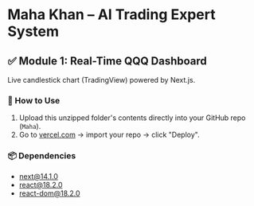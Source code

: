 # Maha Khan – AI Trading Expert System

## ✅ Module 1: Real-Time QQQ Dashboard

Live candlestick chart (TradingView) powered by Next.js.

### 🔧 How to Use
1. Upload this unzipped folder's contents directly into your GitHub repo (`Maha`).
2. Go to [vercel.com](https://vercel.com) → import your repo → click "Deploy".

### 📦 Dependencies
- next@14.1.0
- react@18.2.0
- react-dom@18.2.0
